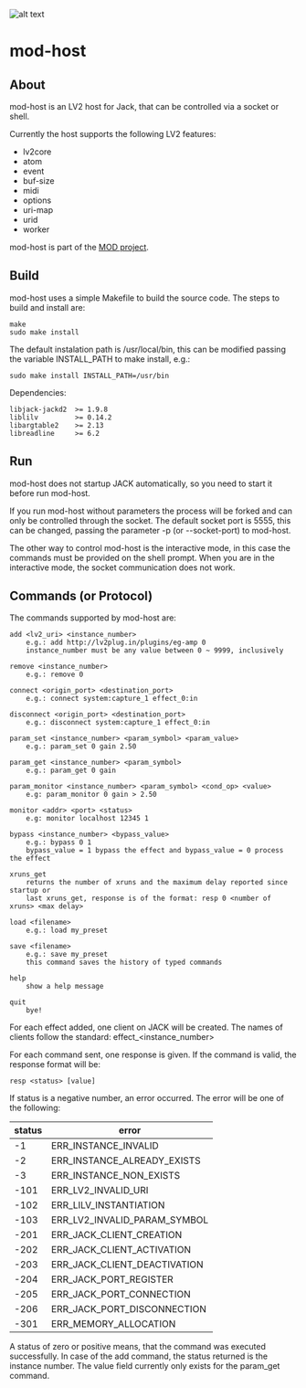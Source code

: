 ![alt text](https://dl.dropboxusercontent.com/u/98438890/mod-logo.png "MOD")

mod-host
========

About
-----

mod-host is an LV2 host for Jack, that can be controlled via a socket or shell.

Currently the host supports the following LV2 features:

* lv2core
* atom
* event
* buf-size
* midi
* options
* uri-map
* urid
* worker

mod-host is part of the [MOD project](http://portalmod.com).


Build
-----

mod-host uses a simple Makefile to build the source code.
The steps to build and install are:

    make
    sudo make install

The default instalation path is /usr/local/bin, this can be modified passing the variable INSTALL_PATH to make install, e.g.:

    sudo make install INSTALL_PATH=/usr/bin

Dependencies:

    libjack-jackd2  >= 1.9.8
    liblilv         >= 0.14.2
    libargtable2    >= 2.13
    libreadline     >= 6.2

Run
---

mod-host does not startup JACK automatically, so you need to start it before
run mod-host.

If you run mod-host without parameters the process will be forked and can only
be controlled through the socket.
The default socket port is 5555, this can be changed, passing the parameter
-p (or --socket-port) to mod-host.

The other way to control mod-host is the interactive mode, in this case the
commands must be provided on the shell prompt.
When you are in the interactive mode, the socket communication does not work.


Commands (or Protocol)
----------------------

The commands supported by mod-host are:

    add <lv2_uri> <instance_number>
        e.g.: add http://lv2plug.in/plugins/eg-amp 0
        instance_number must be any value between 0 ~ 9999, inclusively

    remove <instance_number>
        e.g.: remove 0

    connect <origin_port> <destination_port>
        e.g.: connect system:capture_1 effect_0:in

    disconnect <origin_port> <destination_port>
        e.g.: disconnect system:capture_1 effect_0:in

    param_set <instance_number> <param_symbol> <param_value>
        e.g.: param_set 0 gain 2.50

    param_get <instance_number> <param_symbol>
        e.g.: param_get 0 gain

    param_monitor <instance_number> <param_symbol> <cond_op> <value>
        e.g: param_monitor 0 gain > 2.50

    monitor <addr> <port> <status>
        e.g: monitor localhost 12345 1

    bypass <instance_number> <bypass_value>
        e.g.: bypass 0 1
        bypass_value = 1 bypass the effect and bypass_value = 0 process the effect

    xruns_get
        returns the number of xruns and the maximum delay reported since startup or
        last xruns_get, response is of the format: resp 0 <number of xruns> <max delay>

    load <filename>
        e.g.: load my_preset

    save <filename>
        e.g.: save my_preset
        this command saves the history of typed commands

    help
        show a help message

    quit
        bye!


For each effect added, one client on JACK will be created. The names of clients
follow the standard: effect_\<instance_number\>

For each command sent, one response is given. If the command is valid, the
response format will be:

    resp <status> [value]

If status is a negative number, an error occurred. The error will be one of the
following:

| status  | error                           |
| --------|---------------------------------|
| -1      | ERR_INSTANCE_INVALID            |
| -2      | ERR_INSTANCE_ALREADY_EXISTS     |
| -3      | ERR_INSTANCE_NON_EXISTS         |
| -101    | ERR_LV2_INVALID_URI             |
| -102    | ERR_LILV_INSTANTIATION          |
| -103    | ERR_LV2_INVALID_PARAM_SYMBOL    |
| -201    | ERR_JACK_CLIENT_CREATION        |
| -202    | ERR_JACK_CLIENT_ACTIVATION      |
| -203    | ERR_JACK_CLIENT_DEACTIVATION    |
| -204    | ERR_JACK_PORT_REGISTER          |
| -205    | ERR_JACK_PORT_CONNECTION        |
| -206    | ERR_JACK_PORT_DISCONNECTION     |
| -301    | ERR_MEMORY_ALLOCATION           |

A status of zero or positive means, that the command was executed successfully.
In case of the add command, the status returned is the instance number.
The value field currently only exists for the param_get command.
